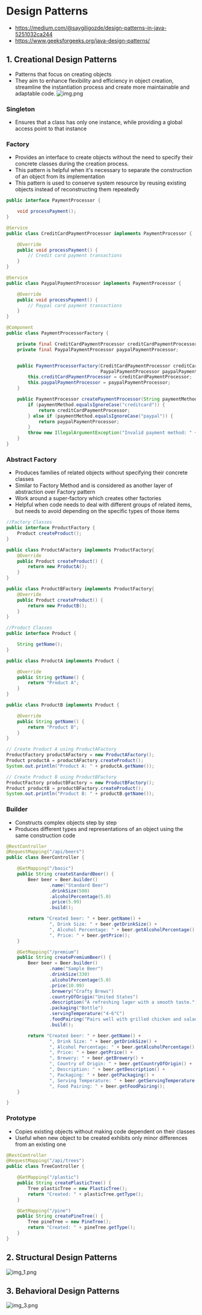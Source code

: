 # Design Patterns
- https://medium.com/@saygiligozde/design-patterns-in-java-5251032ca244
- https://www.geeksforgeeks.org/java-design-patterns/

## 1. Creational Design Patterns
- Patterns that focus on creating objects
- They aim to enhance flexibility and efficiency in object creation, 
streamline the instantiation process and create more maintainable and adaptable code.
![img.png](img.png)
### Singleton
- Ensures that a class has only one instance, while providing a global access point to that instance

### Factory
- Provides an interface to create objects without the need to specify their concrete classes during the creation process.
- This pattern is helpful when it's necessary to separate the construction of an object from its implementation
- This pattern is used to conserve system resource by reusing existing objects instead of reconstructing them repeatedly

```java
public interface PaymentProcessor {

    void processPayment();
}

@Service
public class CreditCardPaymentProcessor implements PaymentProcessor {

    @Override
    public void processPayment() {
        // Credit card payment transactions
    }
}

@Service
public class PaypalPaymentProcessor implements PaymentProcessor {

    @Override
    public void processPayment() {
        // Paypal card payment transactions
    }
}

@Component
public class PaymentProcessorFactory {

    private final CreditCardPaymentProcessor creditCardPaymentProcessor;
    private final PaypalPaymentProcessor paypalPaymentProcessor;


    public PaymentProcessorFactory(CreditCardPaymentProcessor creditCardPaymentProcessor,
                                   PaypalPaymentProcessor paypalPaymentProcessor) {
        this.creditCardPaymentProcessor = creditCardPaymentProcessor;
        this.paypalPaymentProcessor = paypalPaymentProcessor;
    }

    public PaymentProcessor createPaymentProcessor(String paymentMethod) {
        if (paymentMethod.equalsIgnoreCase("creditcard")) {
            return creditCardPaymentProcessor;
        } else if (paymentMethod.equalsIgnoreCase("paypal")) {
            return paypalPaymentProcessor;
        }
        throw new IllegalArgumentException("Invalid payment method: " + paymentMethod);
    }
}
```
### Abstract Factory
- Produces families of related objects without specifying their concrete classes
- Similar to Factory Method and is considered as another layer of abstraction over Factory pattern
- Work around a super-factory which creates other factories
- Helpful when code needs to deal with different groups of related items, but needs to avoid depending on the specific types of those items

```java
//Factory Classes
public interface ProductFactory {
    Product createProduct();
}

public class ProductAFactory implements ProductFactory{
    @Override
    public Product createProduct() {
        return new ProductA();
    }
}

public class ProductBFactory implements ProductFactory{
    @Override
    public Product createProduct() {
        return new ProductB();
    }
}

//Product Classes
public interface Product {

    String getName();
}

public class ProductA implements Product {

    @Override
    public String getName() {
        return "Product A";
    }
}

public class ProductB implements Product {

    @Override
    public String getName() {
        return "Product B";
    }
}

// Create Product A using ProductAFactory
ProductFactory productAFactory = new ProductAFactory();
Product productA = productAFactory.createProduct();
System.out.println("Product A: " + productA.getName());

// Create Product B using ProductBFactory
ProductFactory productBFactory = new ProductBFactory();
Product productB = productBFactory.createProduct();
System.out.println("Product B: " + productB.getName());
```

### Builder
- Constructs complex objects step by step
- Produces different types and representations of an object using the same construction code

```java
@RestController
@RequestMapping("/api/beers")
public class BeerController {

    @GetMapping("/basic")
    public String createStandardBeer() {
        Beer beer = Beer.builder()
                .name("Standard Beer")
                .drinkSize(500)
                .alcoholPercentage(5.0)
                .price(5.99)
                .build();

        return "Created beer: " + beer.getName() + 
                ", Drink Size: " + beer.getDrinkSize() +
                ", Alcohol Percentage: " + beer.getAlcoholPercentage() +
                ", Price: " + beer.getPrice();
    }

    @GetMapping("/premium")
    public String createPremiumBeer() {
        Beer beer = Beer.builder()
                .name("Sample Beer")
                .drinkSize(330)
                .alcoholPercentage(5.0)
                .price(10.99)
                .brewery("Crafty Brews")
                .countryOfOrigin("United States")
                .description("A refreshing lager with a smooth taste.")
                .packaging("Bottle")
                .servingTemperature("4-6°C")
                .foodPairing("Pairs well with grilled chicken and salads.")
                .build();

        return "Created beer: " + beer.getName() + 
                ", Drink Size: " + beer.getDrinkSize() +
                ", Alcohol Percentage: " + beer.getAlcoholPercentage() +
                ", Price: " + beer.getPrice() +
                ", Brewery: " + beer.getBrewery() +
                ", Country of Origin: " + beer.getCountryOfOrigin() +
                ", Description: " + beer.getDescription() +
                ", Packaging: " + beer.getPackaging() +
                ", Serving Temperature: " + beer.getServingTemperature() +
                ", Food Pairing: " + beer.getFoodPairing();
    }

}

```

### Prototype
- Copies existing objects without making code dependent on their classes
- Useful when new object to be created exhibits only minor differences from an existing one

```java
@RestController
@RequestMapping("/api/trees")
public class TreeController {

    @GetMapping("/plastic")
    public String createPlasticTree() {
        Tree plasticTree = new PlasticTree();
        return "Created: " + plasticTree.getType();
    }

    @GetMapping("/pine")
    public String createPineTree() {
        Tree pineTree = new PineTree();
        return "Created: " + pineTree.getType();
    }
}
```

## 2. Structural Design Patterns

![img_1.png](img_1.png)

## 3. Behavioral Design Patterns

![img_3.png](img_3.png)